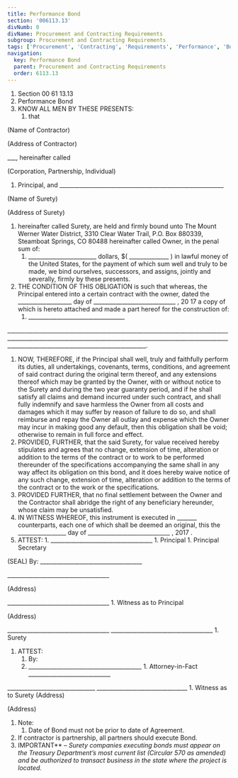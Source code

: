 ```yaml
---
title: Performance Bond
section: '006113.13'
divNumb: 0
divName: Procurement and Contracting Requirements
subgroup: Procurement and Contracting Requirements
tags: ['Procurement', 'Contracting', 'Requirements', 'Performance', 'Bond']
navigation:
  key: Performance Bond
  parent: Procurement and Contracting Requirements
  order: 6113.13
---
```


   1. Section 00 61 13.13
   1. Performance Bond
   1. KNOW ALL MEN BY THESE PRESENTS:
      1. that


(Name of Contractor)


(Address of Contractor)

 \_\_\_, hereinafter called 

(Corporation, Partnership, Individual)
   1. Principal, and \_\_\_\_\_\_\_\_\_\_\_\_\_\_\_\_\_\_\_\_\_\_\_\_\_\_\_\_\_\_\_\_\_\_\_\_\_\_\_\_\_\_\_\_\_\_\_\_\_\_\_\_\_\_\_\_\_\_

(Name of Surety)


(Address of Surety)
   1. hereinafter called Surety, are held and firmly bound unto The Mount Werner Water District, 3310 Clear Water Trail, P.O. Box 880339, Steamboat Springs, CO 80488 hereinafter called Owner, in the penal sum of:
      1. \_\_\_\_\_\_\_\_\_\_\_\_\_\_\_\_\_\_\_\_\_\_\_\_ dollars, $( \_\_\_\_\_\_\_\_\_\_\_\_\_\_ ) in lawful money of the United States, for the payment of which sum well and truly to be made, we bind ourselves, successors, and assigns, jointly and severally, firmly by these presents.
   1. THE CONDITION OF THIS OBLIGATION is such that whereas, the Principal entered into a certain contract with the owner, dated the \_\_\_\_\_\_\_\_\_\_\_\_\_\_\_\_\_\_\_ day of \_\_\_\_\_\_\_\_\_\_\_\_\_\_\_\_\_\_\_\_\_\_\_\_\_\_\_\_\_ , 20 17 a copy of which is hereto attached and made a part hereof for the construction of:
      1. \_\_\_\_\_\_\_\_\_\_\_\_\_\_\_\_\_\_\_\_\_\_\_\_\_\_\_\_\_\_\_\_\_\_

\_\_\_\_\_\_\_\_\_\_\_\_\_\_\_\_\_\_\_\_\_\_\_\_\_\_\_\_\_\_\_\_\_\_\_\_\_\_\_\_\_\_\_\_\_\_\_\_\_\_\_\_\_\_\_\_\_\_\_\_\_\_\_\_\_\_\_\_\_\_\_\_\_\_\_\_\_\_\_\_\_\_\_\_\_\_\_\_\_\_\_\_\_\_\_\_\_\_\_\_\_\_\_\_\_\_\_\_\_\_\_\_\_\_\_\_\_\_\_\_\_\_\_\_\_\_\_\_\_\_\_\_\_\_\_\_\_\_\_\_\_\_\_\_\_\_\_\_\_\_\_\_\_\_\_\_\_\_\_\_\_\_\_\_\_\_\_\_\_\_\_\_\_\_\_\_\_\_\_\_\_\_\_\_\_\_\_\_\_\_\_\_\_\_\_\_\_\_\_\_\_\_\_\_\_.
   1. NOW, THEREFORE, if the Principal shall well, truly and faithfully perform its duties, all undertakings, covenants, terms, conditions, and agreement of said contract during the original term thereof, and any extensions thereof which may be granted by the Owner, with or without notice to the Surety and during the two year guaranty period, and if he shall satisfy all claims and demand incurred under such contract, and shall fully indemnify and save harmless the Owner from all costs and damages which it may suffer by reason of failure to do so, and shall reimburse and repay the Owner all outlay and expense which the Owner may incur in making good any default, then this obligation shall be void; otherwise to remain in full force and effect.
   1. PROVIDED, FURTHER, that the said Surety, for value received hereby stipulates and agrees that no change, extension of time, alteration or addition to the terms of the contract or to work to be performed thereunder of the specifications accompanying the same shall in any way affect its obligation on this bond, and it does hereby waive notice of any such change, extension of time, alteration or addition to the terms of the contract or to the work or the specifications.
   1. PROVIDED FURTHER, that no final settlement between the Owner and the Contractor shall abridge the right of any beneficiary hereunder, whose claim may be unsatisfied.
   1. IN WITNESS WHEREOF, this instrument is executed in \_\_\_\_\_\_\_ counterparts, each one of which shall be deemed an original, this the \_\_\_\_\_\_\_\_\_\_\_\_\_\_\_\_\_ day of \_\_\_\_\_\_\_\_\_\_\_\_\_\_\_\_\_\_\_\_\_\_\_\_\_\_\_\_\_ , 2017 .
   1. ATTEST:
    1. \_\_\_\_\_\_\_\_\_\_\_\_\_\_\_\_\_\_\_\_\_\_\_\_\_\_\_\_\_\_\_\_\_\_\_\_
    1. Principal
    1. Principal Secretary

(SEAL) By: \_\_\_\_\_\_\_\_\_\_\_\_\_\_\_\_\_\_\_\_\_\_\_\_\_\_\_\_\_\_\_\_\_\_\_\_

 \_\_\_\_\_\_\_\_\_\_\_\_\_\_\_\_\_\_\_\_\_\_\_\_\_\_\_\_\_\_\_\_\_\_\_\_

 (Address)

 \_\_\_\_\_\_\_\_\_\_\_\_\_\_\_\_\_\_\_\_\_\_\_\_\_\_\_\_\_\_\_\_\_\_\_\_
    1. Witness as to Principal

 (Address)

\_\_\_\_\_\_\_\_\_\_\_\_\_\_\_\_\_\_\_\_\_\_\_\_\_\_\_\_\_\_\_\_\_\_\_\_ \_\_\_\_\_\_\_\_\_\_\_\_\_\_\_\_\_\_\_\_\_\_\_\_\_\_\_\_\_\_\_\_\_\_\_\_
    1. Surety
   1. ATTEST:
      1. By:
      1. \_\_\_\_\_\_\_\_\_\_\_\_\_\_\_\_\_\_\_\_\_\_\_\_\_\_\_\_\_\_\_\_\_\_\_\_\_\_\_\_
    1. Attorney-in-Fact \_\_\_\_\_\_\_\_\_\_\_\_\_\_\_\_\_\_\_\_\_\_\_\_\_\_\_\_\_

 \_\_\_\_\_\_\_\_\_\_\_\_\_\_\_\_\_\_\_\_\_\_\_\_\_\_\_\_\_\_\_ \_\_\_\_\_\_\_\_\_\_\_\_\_\_\_\_\_\_\_\_\_\_\_\_\_\_\_\_\_\_\_\_ 
    1. Witness as to Surety (Address)

 (Address)
   1. Note:
      1. Date of Bond must not be prior to date of Agreement.
   1. If contractor is partnership, all partners should execute Bond.
1. IMPORTANT** – *Surety companies executing bonds must appear on the Treasury Department’s most current list (Circular 570 as amended) and be authorized to transact business in the state where the project is located.*

